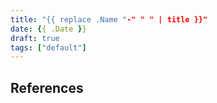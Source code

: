 ```yaml
---
title: "{{ replace .Name "-" " " | title }}"
date: {{ .Date }}
draft: true
tags: ["default"]
---
```


## References